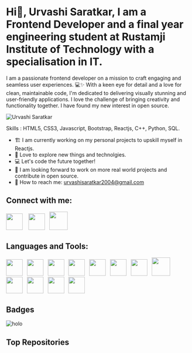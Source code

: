 # Hi👋, Urvashi Saratkar, I am a Frontend Developer and a final year engineering student at Rustamji Institute of Technology with a specialisation in IT.

I am a passionate frontend developer on a mission to craft engaging and seamless user experiences. 💻✨ With a keen eye for detail and a love for clean, maintainable code, I'm dedicated to delivering visually stunning and user-friendly applications. I love the challenge of bringing creativity and functionality together. I have found my new interest in open source. 

![Urvashi Saratkar](https://github.com/urvashi-2004/Urvashisaratkar/assets/85677323/be187188-8a71-49ab-9681-832b364b1524)


Skills : HTML5, CSS3, Javascript, Bootstrap, Reactjs, C++, Python, SQL.

* 🏗️ I am currently working on my personal projects to upskill myself in Reactjs.
* 🤍 Love to explore new things and technolgies.
* 💻 Let's code the future together! 
* 👯 I am looking forward to work on more real world projects and contribute in open source.
* 💼 How to reach me: urvashisaratkar2004@gmail.com


## Connect with me: 

<a href="https://www.linkedin.com/in/urvashi-saratkar-965153200/"><img src="https://upload.wikimedia.org/wikipedia/commons/c/ca/LinkedIn_logo_initials.png" width="45"></a>&nbsp;&nbsp;&nbsp; 
<a href="https://www.instagram.com/urvashisaratkar10/"><img src="https://upload.wikimedia.org/wikipedia/commons/thumb/9/95/Instagram_logo_2022.svg/800px-Instagram_logo_2022.svg.png" width="45"></a>&nbsp;&nbsp;
<a href="https://github.com/urvashi-2004"><img src="https://techcrunch.com/wp-content/uploads/2010/07/github-logo.png?w=1390&crop=1" width="50"></a>&nbsp;&nbsp;


## Languages and Tools:

<a href="https://www.w3.org/html/"><img src="https://cdn-icons-png.flaticon.com/512/174/174854.png" width="45"></a>&nbsp;&nbsp;
<a href="https://www.w3.org/Style/CSS/Overview.en.html"><img src="https://cdn-icons-png.flaticon.com/512/732/732190.png" width="45"></a>&nbsp;&nbsp;
<a href="https://www.w3schools.com/js/"><img src="https://cdn-icons-png.flaticon.com/512/5968/5968292.png" width="45"></a>&nbsp;&nbsp;
<a href="https://getbootstrap.com/"><img src="https://cdn-icons-png.flaticon.com/512/5968/5968672.png" width="45"></a>&nbsp;&nbsp;
<a href="https://reactjs.org/"><img src="https://img.icons8.com/color/512/react-native.png" width="45"></a>&nbsp;&nbsp;
<a href="https://www.w3schools.com/cpp/"><img src="https://cdn-icons-png.flaticon.com/512/6132/6132222.png" width="45"></a>&nbsp;&nbsp;
<a href="https://www.python.org/"><img src="https://cdn-icons-png.flaticon.com/512/5968/5968350.png" width="45"></a>&nbsp;&nbsp;
<a href="https://www.w3schools.com/sql/"><img src="https://cdn-icons-png.flaticon.com/128/9543/9543826.png" width="50"></a>&nbsp;&nbsp;
<a href="https://git-scm.com/"><img src="https://img.icons8.com/color/512/git.png" width="45"></a>&nbsp;&nbsp;
<a href="https://github.com/"><img src="https://img.icons8.com/glyph-neue/512/github.png" width="45"></a>&nbsp;&nbsp;
<a href="https://code.visualstudio.com/"><img src="https://img.icons8.com/color/512/visual-studio-code-2019.png" width="45"></a>&nbsp;&nbsp;
<a href="https://www.mysql.com/products/workbench/"><img src="https://cdn-icons-png.flaticon.com/128/919/919836.png" width="45"></a>&nbsp;&nbsp;


## Badges 

![holo](https://github.com/urvashi-2004/Urvashisaratkar/assets/85677323/8e056ffb-b901-4fb4-bbeb-718fe0dc75e6)


## Top Repositories

<div width="100%" align="center"><a href="https://github.com/urvashi-2004/React-counter-app" align="left"><a href="https://github.com/urvashi-2004/Animated-Portfolio" align="right"></a></div><br /><br /><br /><br /><br /><br /><br />
